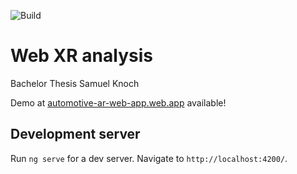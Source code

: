 ![Build](https://github.com/Samay97/automotive-ar-web-app/actions/workflows/firebase-hosting-merge.yml/badge.svg)

# Web XR analysis

Bachelor Thesis Samuel Knoch


Demo at [automotive-ar-web-app.web.app](https://automotive-ar-web-app.web.app) available!


## Development server

Run `ng serve` for a dev server. Navigate to `http://localhost:4200/`.
